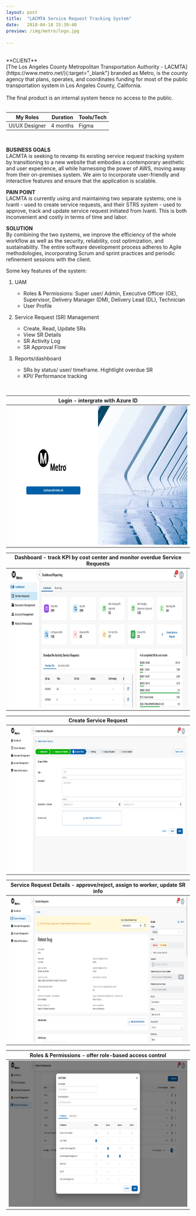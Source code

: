 ```yaml
---
layout: post
title:  "LACMTA Service Request Tracking System"
date:   2018-04-18 15:39:40
preview: /img/metro/logo.jpg

---
```

<br>
**CLIENT** <br>
[The Los Angeles County Metropolitan Transportation Authority - LACMTA](https://www.metro.net/){:target="_blank"} branded as Metro, is the county agency that plans, operates, and coordinates funding for most of the public transportation system in Los Angeles County, California.  <br>
<br>
The final product is an internal system hence no access to the public.
<br><br>

| My Roles            | Duration | Tools/Tech    |
| ------------------- | -------- | ------------- |
| UI/UX Designer      | 4 months | Figma         |


<br>

**BUSINESS GOALS** <br>
LACMTA is seeking to revamp its existing service request tracking system by transitioning to a new website that embodies a contemporary aesthetic and user experience, all while harnessing the power of AWS, moving away from their on-premises system. We aim to incorporate user-friendly and interactive features and ensure that the application is scalable.
<br>

**PAIN POINT** <br>
LACMTA is currently using and maintaining two separate systems; one is Ivanti - used to create service requests, and their STRS system - used to approve, track and update service request initiated from Ivanti. This is both inconvenient and costly in terms of time and labor. 
<br>

**SOLUTION** <br>
By combining the two systems, we improve the efficiency of the whole workflow as well as the security, reliability, cost optimization, and sustainability. The entire software development process adheres to Agile methodologies, incorporating Scrum and sprint practices and periodic refinement sessions with the client.
<br>

Some key features of the system:
1. UAM
   * Roles & Permissions: Super user/ Admin, Executive Officer (OE), Supervisor, Delivery Manager (DM), Delivery Lead (DL), Technician
   * User Profile

2. Service Request (SR) Management
   * Create, Read, Update SRs
   * View SR Details
   * SR Activity Log
   * SR Approval Flow

3. Reports/dashboard
   * SRs by status/ user/ timeframe. Hightlight overdue SR
   * KPI/ Performance tracking 

<br>

| Login - intergrate with Azure ID                                                                                             |
| ------------------------------------------------------------------------------------------------------|
| <img src="/img/metro/qa-srts-nettricity-cloud-identity-login.png" alt="login" title="log-in-screen" height="380" />                       |

| Dashboard - track KPI by cost center and monitor overdue Service Requests                                       |
| ------------------------------------------------------------------------------------------------------|
| <img src="/img/metro/dashboard.png" title="dashboard" height="380" />                       |

| Create Service Request                                        |
| ------------------------------------------------------------------------------------------------------|
| <img src="/img/metro/sr.png" title="create-service-request" height="400" />                       |

| Service Request Details - approve/reject, assign to worker, update SR info                                     |
| ------------------------------------------------------------------------------------------------------|
| <img src="/img/metro/sr-detail.png" title="service-request-detail" height="400" />                       |

| Roles & Permissions - offer role-based access control                                     |
| ------------------------------------------------------------------------------------------------------|
| <img src="/img/metro/role.png" title="create-service-request" height="400" />                       |
<br>
